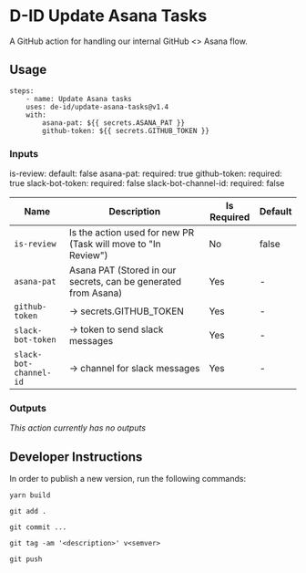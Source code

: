 # D-ID Update Asana Tasks

A GitHub action for handling our internal GitHub <> Asana flow.

## Usage

```
steps:
    - name: Update Asana tasks
    uses: de-id/update-asana-tasks@v1.4
    with:
        asana-pat: ${{ secrets.ASANA_PAT }}
        github-token: ${{ secrets.GITHUB_TOKEN }}
```

### Inputs

is-review:
default: false
asana-pat:
required: true
github-token:
required: true
slack-bot-token:
required: false
slack-bot-channel-id:
required: false

| Name                   | Description                                                    | Is Required | Default |
| ---------------------- | -------------------------------------------------------------- | ----------- | ------- |
| `is-review`            | Is the action used for new PR (Task will move to "In Review")  | No          | false   |
| `asana-pat`            | Asana PAT (Stored in our secrets, can be generated from Asana) | Yes         | -       |
| `github-token`         | -> secrets.GITHUB_TOKEN                                        | Yes         | -       |
| `slack-bot-token`      | -> token to send slack messages                                | Yes         | -       |
| `slack-bot-channel-id` | -> channel for slack messages                                  | Yes         | -       |

### Outputs

_This action currently has no outputs_

## Developer Instructions

In order to publish a new version, run the following commands:

```
yarn build

git add .

git commit ...

git tag -am '<description>' v<semver>

git push
```
